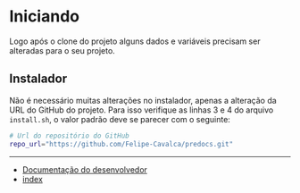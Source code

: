 # Iniciando

Logo após o clone do projeto alguns dados e variáveis precisam ser alteradas para o seu projeto.

## Instalador

Não é necessário muitas alterações no instalador, apenas a alteração da URL do GitHub do projeto.
Para isso verifique as linhas 3 e 4 do arquivo `install.sh`, o valor padrão deve se parecer com o seguinte:

```sh
# Url do repositório do GitHub
repo_url="https://github.com/Felipe-Cavalca/predocs.git"
```

---

- [Documentação do desenvolvedor](/docs/predocs/index.md)
- [index](/docs/index.md)
